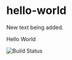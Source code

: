 # hello-world

New text being added.

Hello World

![Build Status](https://github.com/<OWNER>/<REPOSITORY>/workflows/<WORKFLOW_NAME>/badge.svg)
